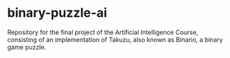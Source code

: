 # binary-puzzle-ai

Repository for the final project of the Artificial Intelligence Course, consisting of an implementation of Takuzu, also known as Binario, a binary game puzzle.
